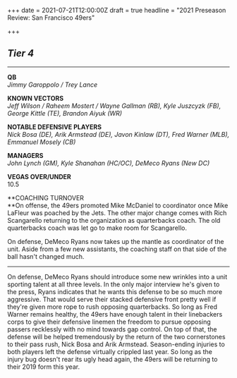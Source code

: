+++
date = 2021-07-21T12:00:00Z
draft = true
headline = "2021 Preseason Review: San Francisco 49ers"

+++
## _Tier 4_

***

**QB**  
_Jimmy Garoppolo / Trey Lance_

**KNOWN VECTORS**  
_Jeff Wilson / Raheem Mostert / Wayne Gallman (RB), Kyle Juszcyzk (FB), George Kittle (TE), Brandon Aiyuk (WR)_

**NOTABLE DEFENSIVE PLAYERS**  
_Nick Bosa (DE), Arik Armstead (DE), Javon Kinlaw (DT), Fred Warner (MLB), Emmanuel Mosely (CB)_

**MANAGERS**  
_John Lynch (GM), Kyle Shanahan (HC/OC), DeMeco Ryans (New DC)_

**VEGAS OVER/UNDER**  
10\.5

**COACHING TURNOVER  
**On offense, the 49ers promoted Mike McDaniel to coordinator once Mike LaFleur was poached by the Jets. The other major change comes with Rich Scangarello returning to the organization as quarterbacks coach. The old quarterbacks coach was let go to make room for Scangarello.

On defense, DeMeco Ryans now takes up the mantle as coordinator of the unit. Aside from a few new assistants, the coaching staff on that side of the ball hasn't changed much.

***

On defense, DeMeco Ryans should introduce some new wrinkles into a unit sporting talent at all three levels. In the only major interview he's given to the press, Ryans indicates that he wants this defense to be so much more aggressive. That would serve their stacked defensive front pretty well if they're given more rope to rush opposing quarterbacks. So long as Fred Warner remains healthy, the 49ers have enough talent in their linebackers corps to give their defensive linemen the freedom to pursue opposing passers recklessly with no mind towards gap control. On top of that, the defense will be helped tremendously by the return of the two cornerstones to their pass rush, Nick Bosa and Arik Armstead. Season-ending injuries to both players left the defense virtually crippled last year. So long as the injury bug doesn't rear its ugly head again, the 49ers will be returning to their 2019 form this year.  